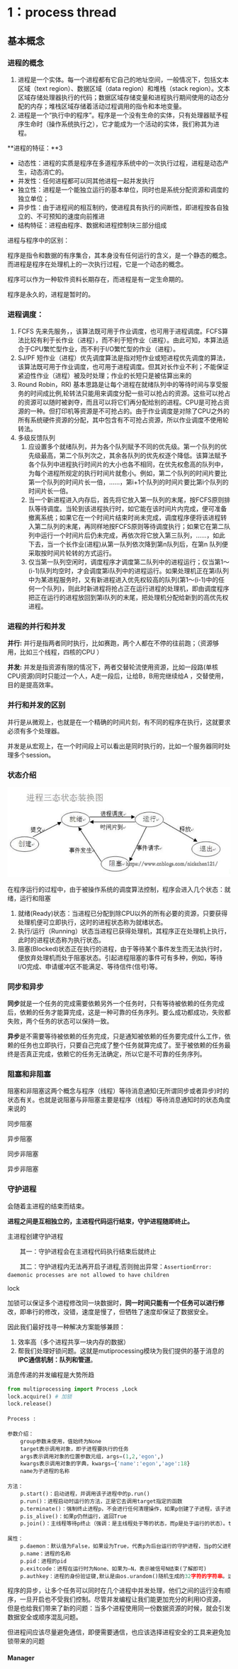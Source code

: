 # 1：process thread 

## 基本概念

### **进程的概念**

1. 进程是一个实体。每一个进程都有它自己的地址空间，一般情况下，包括文本区域（text region）、数据区域（data region）和堆栈（stack region）。文本区域存储处理器执行的代码；数据区域存储变量和进程执行期间使用的动态分配的内存；堆栈区域存储着活动过程调用的指令和本地变量。
2. 进程是一个“执行中的程序”。程序是一个没有生命的实体，只有处理器赋予程序生命时（操作系统执行之），它才能成为一个活动的实体，我们称其为进程。

**进程的特征：**3

- 动态性：进程的实质是程序在多道程序系统中的一次执行过程，进程是动态产生，动态消亡的。
- 并发性：任何进程都可以同其他进程一起并发执行
- 独立性：进程是一个能独立运行的基本单位，同时也是系统分配资源和调度的独立单位；
- 异步性：由于进程间的相互制约，使进程具有执行的间断性，即进程按各自独立的、不可预知的速度向前推进
- 结构特征：进程由程序、数据和进程控制块三部分组成

进程与程序中的区别：

程序是指令和数据的有序集合，其本身没有任何运行的含义，是一个静态的概念。而进程是程序在处理机上的一次执行过程，它是一个动态的概念。

程序可以作为一种软件资料长期存在，而进程是有一定生命期的。

程序是永久的，进程是暂时的。

### **进程调度：**

1. FCFS 先来先服务，，该算法既可用于作业调度，也可用于进程调度。FCFS算法比较有利于长作业（进程），而不利于短作业（进程）。由此可知，本算法适合于CPU繁忙型作业，而不利于I/O繁忙型的作业（进程）。
2. SJ/PF 短作业（进程）优先调度算法是指对短作业或短进程优先调度的算法，该算法既可用于作业调度，也可用于进程调度。但其对长作业不利；不能保证紧迫性作业（进程）被及时处理；作业的长短只是被估算出来的
3. Round Robin，RR) 基本思路是让每个进程在就绪队列中的等待时间与享受服务的时间成比例,轮转法只能用来调度分配一些可以抢占的资源。这些可以抢占的资源可以随时被剥夺，而且可以将它们再分配给别的进程。CPU是可抢占资源的一种。但打印机等资源是不可抢占的。由于作业调度是对除了CPU之外的所有系统硬件资源的分配，其中包含有不可抢占资源，所以作业调度不使用轮转法。
4. 多级反馈队列
   1. 应设置多个就绪队列，并为各个队列赋予不同的优先级。第一个队列的优先级最高，第二个队列次之，其余各队列的优先权逐个降低。该算法赋予各个队列中进程执行时间片的大小也各不相同，在优先权愈高的队列中，为每个进程所规定的执行时间片就愈小。例如，第二个队列的时间片要比第一个队列的时间片长一倍，……，第i+1个队列的时间片要比第i个队列的时间片长一倍。
   2. 当一个新进程进入内存后，首先将它放入第一队列的末尾，按FCFS原则排队等待调度。当轮到该进程执行时，如它能在该时间片内完成，便可准备撤离系统；如果它在一个时间片结束时尚未完成，调度程序便将该进程转入第二队列的末尾，再同样地按FCFS原则等待调度执行；如果它在第二队列中运行一个时间片后仍未完成，再依次将它放入第三队列，……，如此下去，当一个长作业(进程)从第一队列依次降到第n队列后，在第n 队列便采取按时间片轮转的方式运行。
   3. 仅当第一队列空闲时，调度程序才调度第二队列中的进程运行；仅当第1～(i-1)队列均空时，才会调度第i队列中的进程运行。如果处理机正在第i队列中为某进程服务时，又有新进程进入优先权较高的队列(第1～(i-1)中的任何一个队列)，则此时新进程将抢占正在运行进程的处理机，即由调度程序把正在运行的进程放回到第i队列的末尾，把处理机分配给新到的高优先权进程。

### 进程的并行和并发

**并行:** 并行是指两者同时执行，比如赛跑，两个人都在不停的往前跑；（资源够用，比如三个线程，四核的CPU ）

**并发:** 并发是指资源有限的情况下，两者交替轮流使用资源，比如一段路(单核CPU资源)同时只能过一个人，A走一段后，让给B，B用完继续给A ，交替使用，目的是提高效率。

### 并行和并发的区别

并行是从微观上，也就是在一个精确的时间片刻，有不同的程序在执行，这就要求必须有多个处理器。

并发是从宏观上，在一个时间段上可以看出是同时执行的，比如一个服务器同时处理多个session。

### 状态介绍

![image-20221106163644296](img/image-20221106163644296.png)

在程序运行的过程中，由于被操作系统的调度算法控制，程序会进入几个状态：就绪，运行和阻塞

1. 就绪(Ready)状态：当进程已分配到除CPU以外的所有必要的资源，只要获得处理机便可立即执行，这时的进程状态称为就绪状态。
2. 执行/运行（Running）状态当进程已获得处理机，其程序正在处理机上执行，此时的进程状态称为执行状态。
3. 阻塞(Blocked)状态正在执行的进程，由于等待某个事件发生而无法执行时，便放弃处理机而处于阻塞状态。引起进程阻塞的事件可有多种，例如，等待I/O完成、申请缓冲区不能满足、等待信件(信号)等。

### 同步和异步

**同步**就是一个任务的完成需要依赖另外一个任务时，只有等待被依赖的任务完成后，依赖的任务才能算完成，这是一种可靠的任务序列。要么成功都成功，失败都失败，两个任务的状态可以保持一致。

**异步**是不需要等待被依赖的任务完成，只是通知被依赖的任务要完成什么工作，依赖的任务也立即执行，只要自己完成了整个任务就算完成了。至于被依赖的任务最终是否真正完成，依赖它的任务无法确定，所以它是不可靠的任务序列。

### 阻塞和非阻塞

阻塞和非阻塞这两个概念与程序（线程）等待消息通知(无所谓同步或者异步)时的状态有关。也就是说阻塞与非阻塞主要是程序（线程）等待消息通知时的状态角度来说的

同步阻塞

异步阻塞

同步非阻塞

异步非阻塞



### 守护进程

会随着主进程的结束而结束。

**进程之间是互相独立的，主进程代码运行结束，守护进程随即终止。**

主进程创建守护进程

　　其一：守护进程会在主进程代码执行结束后就终止

　　其二：守护进程内无法再开启子进程,否则抛出异常：`AssertionError: daemonic processes are not allowed to have children`

lock

加锁可以保证多个进程修改同一块数据时，**同一时间只能有一个任务可以进行修**改，即串行的修改，没错，速度是慢了，但牺牲了速度却保证了数据安全。

因此我们最好找寻一种解决方案能够兼顾：

1. 效率高（多个进程共享一块内存的数据）
2. 帮我们处理好锁问题。这就是mutiprocessing模块为我们提供的基于消息的**IPC通信机制：队列和管道**。

消息传递的并发编程是大势所趋



~~~python
from multiprocessing import Process ,Lock
lock.acquire() # 加锁
lock.release() 

Process :
    
参数介绍：
    group参数未使用，值始终为None
    target表示调用对象，即子进程要执行的任务
    args表示调用对象的位置参数元组，args=(1,2,'egon',)
    kwargs表示调用对象的字典，kwargs={'name':'egon','age':18}
    name为子进程的名称  
    
方法：
	p.start()：启动进程，并调用该子进程中的p.run()
	p.run()：进程启动时运行的方法，正是它去调用target指定的函数
	p.terminate()：强制终止进程p，不会进行任何清理操作，如果p创建了子进程，该子进程就成了僵尸进程，使用该方法需要特别小心这种情况。如果p还保存了一个锁那么也将不会被释放，进而导致死锁
	p.is_alive()：如果p仍然运行，返回True
	p.join()：主线程等待p终止（强调：是主线程处于等的状态，而p是处于运行的状态）。timeout是可选的超时时间，需要强调的是，p.join只能join住start开启的进程，而不能join住run开启的进程

属性：
	p.daemon：默认值为False，如果设为True，代表p为后台运行的守护进程，当p的父进程终止时，p也随之终止，并且设定为True后，p不能创建自己的新进程，必须在p.start()之前设置
	p.name：进程的名称
	p.pid：进程的pid
	p.exitcode：进程在运行时为None、如果为–N，表示被信号N结束(了解即可)
	p.authkey：进程的身份验证键,默认是由os.urandom()随机生成的32字符的字符串。这个键的用途是为涉及网络连接的底层进程间通信提供安全性，这类连接只有在具有相同的身份验证键时才能成功（了解即可）

~~~

程序的异步，让多个任务可以同时在几个进程中并发处理，他们之间的运行没有顺序，一旦开启也不受我们控制。尽管并发编程让我们能更加充分的利用IO资源，但是也给我们带来了新的问题：当多个进程使用同一份数据资源的时候，就会引发数据安全或顺序混乱问题。



但进程间应该尽量避免通信，即便需要通信，也应该选择进程安全的工具来避免加锁带来的问题

#### Manager
